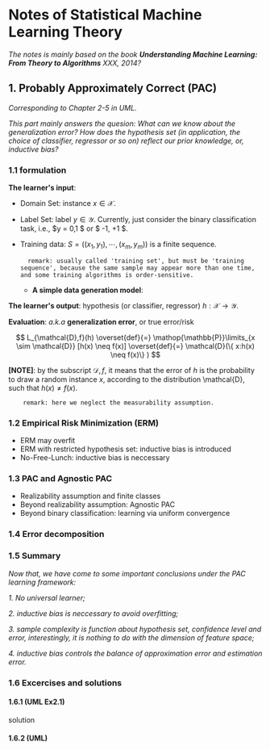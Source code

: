 # Notes of Statistical Machine Learning Theory

*The notes is mainly based on the book **Understanding Machine Learning: From Theory to Algorithms** XXX, 2014?*

## 1. Probably Approximately Correct (PAC)

*Corresponding to Chapter 2-5 in UML.*

*This part mainly answers the quesion: What can we know about the generalization error? How does the hypothesis set (in application, the choice of classifier, regressor or so on) reflect our prior knowledge, or, inductive bias?*

### 1.1 formulation

**The learner's input**:

- Domain Set: instance $x \in \mathcal{X}$.
- Label Set: label $y \in \mathcal{Y}$. Currently, just consider the binary classification task, i.e., $y = 0,1 $ or $ -1, +1 $.
- Training data: $S=((x_1, y_1), \cdots, (x_m,y_m))$ is a finite sequence.

        remark: usually called 'training set', but must be 'training sequence', because the same sample may appear more than one time, and some training algorithms is order-sensitive.

  - **A simple data generation model**:

  
**The learner's output**: hypothesis (or classifier, regressor) $h: \mathcal{X}\rightarrow\mathcal{Y}$.

**Evaluation**: *a.k.a* **generalization error**, or true error/risk

$$
L_{\mathcal{D},f}(h) \overset{def}{=} \mathop{\mathbb{P}}\limits_{x \sim \mathcal{D}} [h(x) \neq f(x)] \overset{def}{=} \mathcal{D}(\{ x:h(x) \neq f(x)\} )
$$

  **[NOTE]**: by the subscript $\mathcal{D}, f$, it means that the error of $h$ is the probability to draw a random instance $x$, according to the distribution \mathcal{D}, such that $h(x)\neq f(x)$.

        remark: here we neglect the measurability assumption.

### 1.2 Empirical Risk Minimization (ERM)

- ERM may overfit
- ERM with restricted hypothesis set: inductive bias is introduced
- No-Free-Lunch: inductive bias is neccessary
  
### 1.3 PAC and Agnostic PAC

- Realizability assumption and finite classes
- Beyond realizability assumption: Agnostic PAC
- Beyond binary classification: learning via uniform convergence

### 1.4 Error decomposition

### 1.5 Summary

*Now that, we have come to some important conclusions under the PAC learning framework:*

*1. No universal learner;*

*2. inductive bias is neccessary to avoid overfitting;*

*3. sample complexity is function about hypothesis set, confidence level and error, interestingly, it is nothing to do with the dimension of feature space;*

*4. inductive bias controls the balance of approximation error and estimation error.*

### 1.6 Excercises and solutions

#### 1.6.1 (UML Ex2.1)
solution

#### 1.6.2 (UML)